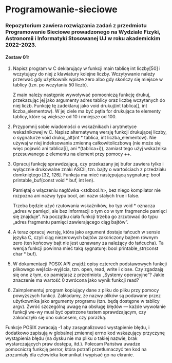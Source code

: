 # Programowanie-sieciowe
### Repozytorium zawiera rozwiązania zadań z przedmiotu Programowanie Sieciowe prowadzonego na Wydziale Fizyki, Astronomii i Informatyki Stosowanej UJ w roku akademickim 2022-2023.
 

#### Zestaw 01:

1. Napisz program w C deklarujący w funkcji main tablicę int liczby[50] i wczytujący do niej z klawiatury kolejne liczby. Wczytywanie należy przerwać gdy użytkownik wpisze zero albo gdy skończy się miejsce w tablicy (tzn. po wczytaniu 50 liczb).

      Z main należy następnie wywoływać pomocniczą funkcję drukuj, przekazując jej jako argumenty adres tablicy oraz liczbę wczytanych do niej liczb. Funkcję tę zadeklaruj jako void drukuj(int tablica[], int liczba_elementow). W jej ciele ma być pętla for drukująca te elementy tablicy, które są większe od 10 i mniejsze od 100.

2. Przypomnij sobie wiadomości o wskaźnikach i arytmetyce wskaźnikowej w C. Napisz alternatywną wersję funkcji drukującej liczby, o sygnaturze void drukuj_alt(int * tablica, int liczba_elementow). Nie używaj w niej indeksowania zmienną całkowitoliczbową (nie może się więc pojawić ani tablica[i], ani *(tablica+i)), zamiast tego użyj wskaźnika przesuwanego z elementu na element przy pomocy ++.

3. Opracuj funkcję sprawdzającą, czy przekazany jej bufor zawiera tylko i wyłącznie drukowalne znaki ASCII, tzn. bajty o wartościach z przedziału domkniętego [32, 126]. Funkcja ma mieć następującą sygnaturę: bool printable_buf(const void * buf, int len).

    Pamiętaj o włączeniu nagłówka <stdbool.h>, bez niego kompilator nie rozpozna ani nazwy typu bool, ani nazw stałych true i false.

     Trzeba będzie użyć rzutowania wskaźników, bo typ void * oznacza „adres w pamięci, ale bez informacji o tym co w tym fragmencie pamięci się znajduje”. Na początku ciała funkcji trzeba go zrzutować do typu „adres fragmentu pamięci zawierającego ciąg bajtów”.

4. A teraz opracuj wersję, która jako argument dostaje łańcuch w sensie języka C, czyli ciąg niezerowych bajtów zakończony bajtem równym zero (ten końcowy bajt nie jest uznawany za należący do łańcucha). Ta wersja funkcji powinna mieć taką sygnaturę: bool printable_str(const char * buf).

5. W dokumentacji POSIX API znajdź opisy czterech podstawowych funkcji plikowego wejścia-wyjścia, tzn. open, read, write i close. Czy zgadzają się one z tym, co pamiętasz z przedmiotu „Systemy operacyjne”? Jakie znaczenie ma wartość 0 zwrócona jako wynik funkcji read?

6. Zaimplementuj program kopiujący dane z pliku do pliku przy pomocy powyższych funkcji. Zakładamy, że nazwy plików są podawane przez użytkownika jako argumenty programu (tzn. będą dostępne w tablicy argv). Zwróć szczególną uwagę na obsługę błędów — każde wywołanie funkcji we-wy musi być opatrzone testem sprawdzającym, czy zakończyło się ono sukcesem, czy porażką.

Funkcje POSIX zwracają -1 aby zasygnalizować wystąpienie błędu, i dodatkowo zapisują w globalnej zmiennej errno kod wskazujący przyczynę wystąpienia błędu (na dysku nie ma pliku o takiej nazwie, brak wystarczających praw dostępu, itd.). Polecam Państwa uwadze pomocniczą funkcję perror, która potrafi przetłumaczyć ten kod na zrozumiały dla człowieka komunikat i wypisać go na ekranie.

